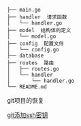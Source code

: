 ```
├── main.go  
├── handler  请求函数
│   └── handler.go  
├── model  结构体的定义
│   └── model.go  
├── config  配置文件
│   └── config.go  
├── database  
├── routes  路由
│   ├── routes.go  
│   └── handler  
│       └── handler.go  
└── README.md  

```

git项目的恢复

[git添加ssh密钥](https://blog.csdn.net/Q0717168/article/details/113064066)


